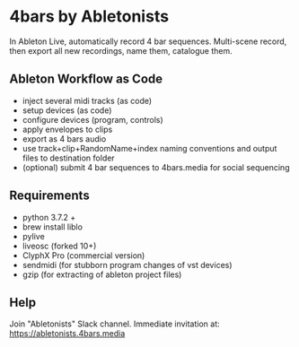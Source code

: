 # 4bars by Abletonists
In Ableton Live, automatically record 4 bar sequences. Multi-scene record, then export all new recordings, name them, catalogue them.

## Ableton Workflow as Code
- inject several midi tracks (as code)
- setup devices (as code)
- configure devices (program, controls)
- apply envelopes to clips
- export as 4 bars audio
- use track+clip+RandomName+index naming conventions and output files to destination folder
- (optional) submit 4 bar sequences to 4bars.media for social sequencing

## Requirements
- python 3.7.2 +
- brew install liblo
- pylive
- liveosc (forked 10+)
- ClyphX Pro (commercial version)
- sendmidi (for stubborn program changes of vst devices)
- gzip (for extracting of ableton project files)

## Help
Join "Abletonists" Slack channel. Immediate invitation at: https://abletonists.4bars.media
